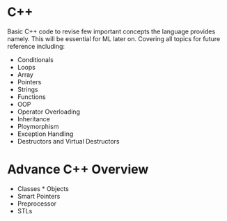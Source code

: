 # C++

Basic C++ code to revise few important concepts the language provides namely. This will be essential for ML later on. Covering all topics for future reference including:

- Conditionals
- Loops
- Array
- Pointers
- Strings
- Functions
- OOP
- Operator Overloading
- Inheritance
- Ploymorphism
- Exception Handling
- Destructors and Virtual Destructors

# Advance C++ Overview

- Classes * Objects
- Smart Pointers
- Preprocessor
- STLs

